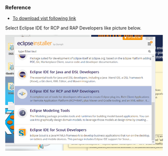 
 <h3>Reference </h3>
 
* [To download vist following link](https://www.eclipse.org/downloads/packages/release/2021-03/r/eclipse-ide-rcp-and-rap-developers)
<p>
Select Eclipse IDE for RCP and RAP Developers like picture below.

   ![download setup](Installation.png)

</p>